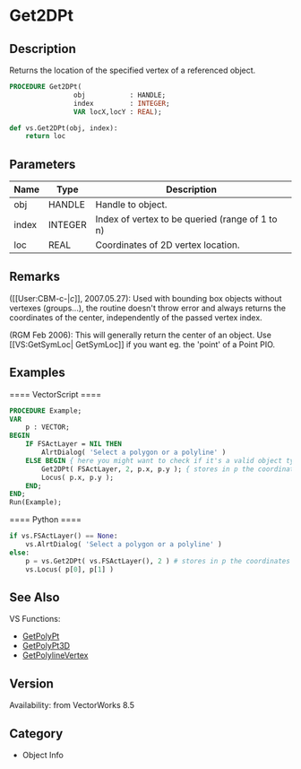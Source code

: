 # Get2DPt

## Description
Returns the location of the specified vertex of a referenced object.

```pascal
PROCEDURE Get2DPt(
				obj           : HANDLE;
				index         : INTEGER;
				VAR locX,locY : REAL);
```

```python
def vs.Get2DPt(obj, index):
    return loc
```

## Parameters
|Name|Type|Description|
|---|---|---|
|obj|HANDLE|Handle to object.|
|index|INTEGER|Index of vertex to be queried (range of 1 to n)|
|loc|REAL|Coordinates of 2D vertex  location.|

## Remarks
([[User:CBM-c-|_c_]], 2007.05.27): Used with bounding box objects without vertexes (groups...), the routine doesn't throw error and always returns the coordinates of the center, independently of the passed vertex index.

(RGM Feb 2006): This will generally return the center of an object. Use [[VS:GetSymLoc| GetSymLoc]] if you want eg. the 'point' of a Point PIO.

## Examples
==== VectorScript ====
```pascal
PROCEDURE Example;
VAR
    p : VECTOR;
BEGIN
    IF FSActLayer = NIL THEN
        AlrtDialog( 'Select a polygon or a polyline' )
    ELSE BEGIN { here you might want to check if it's a valid object type }
        Get2DPt( FSActLayer, 2, p.x, p.y ); { stores in p the coordinates of vtx 2 }
        Locus( p.x, p.y );
    END;
END;
Run(Example);
```
==== Python ====
```python
if vs.FSActLayer() == None:
    vs.AlrtDialog( 'Select a polygon or a polyline' )
else:
    p = vs.Get2DPt( vs.FSActLayer(), 2 ) # stores in p the coordinates of vtx 2
    vs.Locus( p[0], p[1] )
```

## See Also
VS Functions:
* [GetPolyPt](GetPolyPt.md)
* [GetPolyPt3D](GetPolyPt3D.md)
* [GetPolylineVertex](GetPolylineVertex.md)

## Version
Availability: from VectorWorks 8.5

## Category
* Object Info

